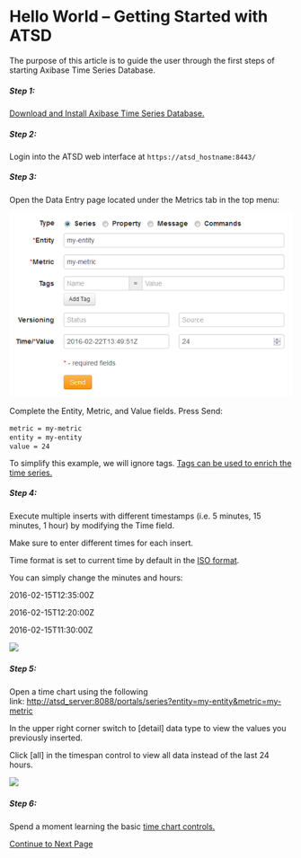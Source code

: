 # Hello World – Getting Started with ATSD

The purpose of this article is to guide the user through the first steps of starting Axibase Time Series Database.

##### Step 1:

[Download and Install Axibase Time Series Database.](/installation/README.md)

##### Step 2:

Login into the ATSD web interface at `https://atsd_hostname:8443/`

##### Step 3:

Open the Data Entry page located under the Metrics tab in the top menu:

![](resources/series.png)

Complete the Entity, Metric, and Value fields. Press Send:

```properties
metric = my-metric
entity = my-entity
value = 24
```

To simplify this example, we will ignore tags. [Tags can be used to enrich the time series.](https://axibase.com/products/axibase-time-series-database/data-model/entity-and-metric-tags/)

##### Step 4:

Execute multiple inserts with different timestamps (i.e. 5 minutes, 15 minutes, 1 hour) by modifying the Time field.

Make sure to enter different times for each insert.

Time format is set to current time by default in the [ISO format](https://en.wikipedia.org/wiki/ISO_8601).

You can simply change the minutes and hours:

2016-02-15T12:35:00Z

2016-02-15T12:20:00Z

2016-02-15T11:30:00Z

![](http://axibase.com/wp-content/uploads/2015/06/series_time.png)

##### Step 5:

Open a time chart using the following link: [http://atsd_server:8088/portals/series?entity=my-entity&metric=my-metric](http://atsd_server:8088/portals/series?entity=my-entity&metric=my-metric)

In the upper right corner switch to [detail] data type to view the values you previously inserted.

Click [all] in the timespan control to view all data instead of the last 24 hours.

![](http://axibase.com/wp-content/uploads/2015/06/hello_world_time_chart4.png)

##### Step 6:

Spend a moment learning the basic [time chart controls.](http://axibase.com/products/axibase-time-series-database/visualization/widgets/time-chart/)

[Continue to Next Page](getting-started-2.md)
